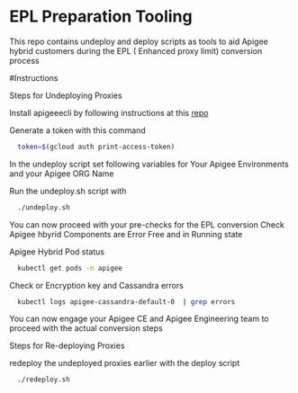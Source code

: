 # EPL Preparation Tooling
This repo contains undeploy and deploy scripts as tools to aid Apigee hybrid customers during the EPL ( Enhanced proxy limit) conversion process



#Instructions

Steps for Undeploying Proxies

Install apigeeecli by following instructions at this [repo](https://github.com/apigee/apigeecli?tab=readme-ov-file#installation) 

Generate a token with this command

```bash
  token=$(gcloud auth print-access-token)
```

In the undeploy script set following variables for 
Your Apigee Environments and your Apigee ORG Name

Run the undeploy.sh script with
```bash
  ./undeploy.sh
```

You can now proceed with your pre-checks for the EPL conversion
Check Apigee hbyrid Components are Error Free and in Running state 

Apigee Hybrid Pod status
```bash
  kubectl get pods -n apigee
```

Check or Encryption key and Cassandra errors
```bash
  kubectl logs apigee-cassandra-default-0  | grep errors
```


You can now engage your Apigee CE and Apigee Engineering team to proceed with the actual conversion steps 


Steps for Re-deploying Proxies 

redeploy the undeployed proxies earlier with the deploy script

```bash
  ./redeploy.sh
```

